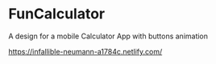 # FunCalculator
A design for a mobile Calculator App with buttons animation

https://infallible-neumann-a1784c.netlify.com/
